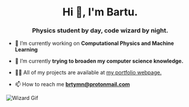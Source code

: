 
<h1 align="center">Hi 👋, I'm Bartu.</h1>
<h3 align="center">Physics student by day, code wizard by night.</h3>

- 🔭 I’m currently working on **Computational Physics and Machine Learning**

- 🌱 I’m currently **trying to broaden my computer science knowledge.**

- 👨‍💻 All of my projects are available at [my portfolio webpage.](https://brtymn.github.io/)

- 📫 How to reach me **brtymn@protonmail.com**

![Wizard Gif](https://media.giphy.com/media/FDu0k1BETbTjeH4xXx/giphy.gif)
